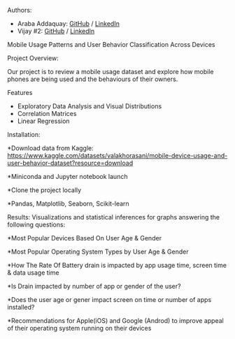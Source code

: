 Authors:
- Araba Addaquay: [GitHub](https://github.com/Araba-bot) / [LinkedIn](https://linkedin.com/in/arabaaddaquay)
- Vijay #2: [GitHub](https://github.com/ghaccountname) / [LinkedIn](https://linkedin.com/in/liaccountname)

Mobile Usage Patterns and User Behavior Classification Across Devices

Project Overview:

Our project is to review a mobile usage dataset and explore how mobile phones are being used and the behaviours of their owners. 

Features

   * Exploratory Data Analysis and Visual Distributions
   * Correlation Matrices
   * Linear Regression

Installation:

   *Download data from Kaggle: https://www.kaggle.com/datasets/valakhorasani/mobile-device-usage-and-user-behavior-dataset?resource=download
   
   *Miniconda and Jupyter notebook launch
   
   *Clone the project locally
   
   *Pandas, Matplotlib, Seaborn, Scikit-learn
   
Results: Visualizations and statistical inferences for graphs answering the following questions:

   *Most Popular Devices Based On User Age & Gender
   
   *Most Popular Operating System Types by User Age & Gender
   
   *How The Rate Of Battery drain is impacted by app usage time, screen time & data usage time
   
   *Is Drain impacted by number of app or gender of the user?
   
   *Does the user age or gener impact screen on time or number of apps installed?
   
   *Recommendations for Apple(iOS) and Google (Androd) to improve appeal of their operating system running on their devices
